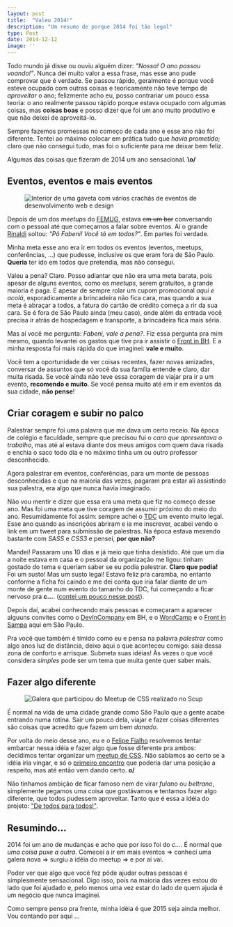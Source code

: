 ```yaml
---
layout: post
title:  "Valeu 2014!"
description: "Um resumo de porque 2014 foi tão legal"
type: Post
date: 2014-12-12
image: ''
---
```


Todo mundo já disse ou ouviu alguém dizer: *"Nossa! O ano passou voando!"*. Nunca dei muito valor a essa frase, mas esse ano pude comprovar que é verdade. Se passou rápido, geralmente é porque você esteve ocupado com outras coisas e teoricamente não teve tempo de *aproveitar* o ano; felizmente acho eu, posso contrariar um pouco essa teoria: o ano realmente passou rápido porque estava ocupado com algumas coisas, mas **coisas boas** e posso dizer que foi um ano muito produtivo e que não deixei de aproveitá-lo.

Sempre fazemos promessas no começo de cada ano e esse ano não foi diferente. Tentei ao máximo colocar em prática tudo que *havia prometido*; claro que não consegui tudo, mas foi o suficiente para me deixar bem feliz.

Algumas das coisas que fizeram de 2014 um ano sensacional. **\o/**

## Eventos, eventos e mais eventos

<figure class="loading thumb-left">
    <img src="{{ site.baseurl}}build/img/posts/2014-eventos.jpg" alt="Interior de uma gaveta com vários crachás de eventos de desenvolvimento web e design">
</figure>

Depois de um dos *meetups* do [FEMUG](http://sp.femug.com/), estava <s>em um bar</s> conversando com o pessoal até que começamos a falar sobre eventos. Aí o grande [Rinaldi](https://twitter.com/rafaelrinaldi) soltou: *"Pô Fabeni! Você tá em todos?"*. Em partes foi verdade.

Minha meta esse ano era ir em todos os eventos (eventos, meetups, conferências, ...) que pudesse, inclusive os que eram fora de São Paulo. **Queria** ter ido em todos que pretendia, mas não consegui.

Valeu a pena? Claro. Posso adiantar que não era uma meta barata, pois apesar de alguns eventos, como os *meetups*, serem gratuitos, a grande maioria é paga. E apesar de sempre rolar um cupom promocional *aqui e acolá*, esporadicamente a brincadeira não fica  cara, mas quando a sua meta é abraçar a todos, a fatura do cartão de crédito começa a rir da sua cara. Se é fora de São Paulo ainda (meu caso), onde além da entrada você precisa ir atrás de hospedagem e transporte, a brincadeira fica mais séria.

Mas aí você me pergunta: *Fabeni, vale a pena?*. Fiz essa pergunta pra mim mesmo, quando levantei os gastos que tive pra ir assistir o [Front in BH](http://frontinbh.com.br/). E a minha resposta foi mais rápida do que imaginei: **vale e muito**.

Você tem a oportunidade de ver coisas recentes, fazer novas amizades, conversar de assuntos que só você da sua família entende e claro, dar muita risada. Se você ainda não teve essa coragem de viajar pra ir a um evento, **recomendo e muito**. Se você pensa muito até em ir em eventos da sua cidade, **não pense**!

## Criar coragem e subir no palco

Palestrar sempre foi uma palavra que me dava um certo receio. Na época de colégio e faculdade, sempre que precisou fui o *cara que apresentava o trabalho*, mas até aí estava diante dos meus amigos com quem dava risada e enchia o saco todo dia e no máximo tinha um ou outro professor desconhecido.

Agora palestrar em eventos, conferências, para um monte de pessoas desconhecidas e que na maioria das vezes, pagaram pra estar ali assistindo sua palestra, era algo que nunca havia imaginado.

Não vou mentir e dizer que essa era uma meta que fiz no começo desse ano. Mas foi uma meta que tive coragem de assumir próximo do meio do ano. Resumidamente foi assim: sempre achei o [TDC](http://www.thedevelopersconference.com.br/) um evento muito legal. Esse ano quando as inscrições abriram e ia me inscrever, acabei vendo o link em um tweet para submissão de palestras. Na época estava mexendo bastante com *SASS* e *CSS3* e pensei, **por que não?**

Mandei! Passaram uns 10 dias e já meio que tinha desistido. Até que um dia a noite estava em casa e o pessoal da organização me ligou: tinham gostado do tema e queriam saber se eu podia palestrar. **Claro que podia!** Foi um susto! Mas um susto legal! Estava feliz pra caramba, no entanto conforme a ficha foi caindo e me dei conta que iria falar diante de um monte de gente num evento do tamanho do TDC, fui começando a ficar nervoso pra **c...**. ([contei um pouco nesse post](/tdc-2014/)).

Depois daí, acabei conhecendo mais pessoas e começaram a aparecer alguuns convites como o [DevInCompany](/dev-in-company/) em BH, e o [WordCamp](/wordcamp-sp-2014/) e o [Front in Sampa](/front-in-sampa/) aqui em São Paulo.

Pra você que também é tímido como eu e pensa na palavra *palestrar* como algo anos luz de distância, deixo aqui o que aconteceu comigo: saia dessa zona de conforto e arrisque. Submeta suas idéias! Às vezes o que você considera *simples* pode ser um tema que muita gente quer saber mais.

## Fazer algo diferente

<figure class="loading thumb-left">
    <img src="{{ site.baseurl}}build/img/posts/meetup-scup.jpg" alt="Galera que participou do Meetup de CSS realizado no Scup">
</figure>

É normal na vida de uma cidade grande como São Paulo que a gente acabe entrando numa rotina. Sair um pouco dela, viajar e fazer coisas diferentes são coisas que acredito que fazem um bem *danado*.

Por volta do meio desse ano, eu e o [Felipe Fialho](https://twitter.com/lfeh) resolvemos tentar embarcar nessa idéia e fazer algo que fosse diferente pra ambos: decidimos tentar organizar um [meetup de CSS](http://www.meetup.com/CSS-SP/). Não sabíamos ao certo se a idéia iria vingar, e só o [primeiro encontro](/nascimento-meetup-css/) que poderia dar uma posição a respeito, mas até então vem dando certo. **o/**

Não tínhamos ambição de ficar famoso nem de virar *fulano* ou *beltrano*, simplemente pegamos uma coisa que gostávamos e tentamos fazer algo diferente, que todos pudessem aproveitar. Tanto que é essa a idéia do projeto: ["De todos para todos!"](https://speakerdeck.com/raphaelfabeni/bem-vindos-ao-meetp-css?slide=3).

## Resumindo...

2014 foi um ano de mudanças e acho que por isso foi do *c...*. É normal que *uma coisa puxe a outra*. Comecei a ir em mais eventos => conheci uma galera nova => surgiu a idéia do meetup => e por aí vai.

Poder ver que algo que você fez pôde ajudar outras pessoas é simplesmente sensacional. Digo isso, pois na maioria das vezes estou do lado que foi ajudado e, pelo menos uma vez estar do lado de quem ajuda é um negócio que nunca imaginei.

Como sempre penso pra frente, minha idéia é que 2015 seja ainda melhor. Vou contando por aqui ...

